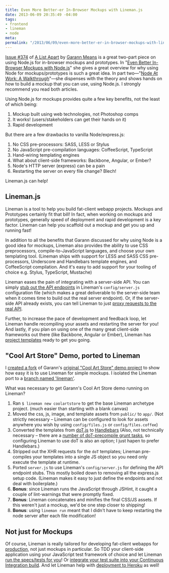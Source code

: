 ```yaml
---
title: Even More Better-er In-Browser Mockups with Lineman.js
date: 2013-06-09 20:35:49 -04:00
tags:
- frontend
- lineman
- node
meta:
permalink: "/2013/06/09/even-more-better-er-in-browser-mockups-with-lineman-js/"
---
```

<p><a href="http://alistapart.com/issue/374">Issue #374</a> of <a href="http://alistapart.com/">A List Apart</a> by <a href="http://alistapart.com/author/garann">Garann Means</a> is a great two-part piece on using Node.js for in-browser mockups and prototypes. In "<a href="http://alistapart.com/article/even-better-in-browser-mockups-with-node.js">Even Better In-Browser Mockups with Node.js</a>" she gives a great overview for why using Node for mockups/prototypes is such a great idea. In part two—"<a href="http://alistapart.com/article/node-at-work-a-walkthrough">Node At Work: A Walkthrough</a>"—she dispenses with the theory and shows hands on how to build a mockup that you can use, using Node.js. I strongly recommend you read both articles.</p>
<p>Using Node.js for mockups provides quite a few key benefits, not the least of which being:</p>
<ol>
<li>Mockup built using web technologies, not Photoshop comps</li>
<li>It works! (users/stakeholders can get their hands on it)</li>
<li>Rapid development</li>
</ol>
<p>But there are a few drawbacks to vanilla Node/express.js:</p>
<ol>
<li>No CSS pre-processors: SASS, LESS or Stylus</li>
<li>No JavaScript pre-compilation languages: CoffeeScript, TypeScript</li>
<li>Hand-wiring templating engines</li>
<li>What about client-side frameworks: Backbone, Angular, or Ember?</li>
<li>Node's HTTP server (express) can be a pain</li>
<li>Restarting the server on every file change? Blech!</li>
</ol>
<p>Lineman.js can help!</p>
<h2>Lineman.js</h2>
<p>Lineman is a tool to help you build fat-client webapp projects. Mockups and Prototypes certainly fit that bill! In fact, when working on mockups and prototypes, generally speed of deployment and rapid development is a key factor. Lineman can help you scaffold out a mockup and get you up and running fast!</p>
<p>In addition to all the benefits that Garann discussed for why using Node is a good idea for mockups, Lineman also provides the ability to use CSS preprocessors, compile-to-JavaScript languages, and choose your own templating tool. (Lineman ships with support for LESS and SASS CSS pre-processors, Underscore and Handlebars template engines, and CoffeeScript compilation. And it's easy to add support for your tooling of choice e.g. Stylus, TypeScript, Mustache)</p>
<p>Lineman eases the pain of integrating with a server-side API. You can simply <a href="https://github.com/testdouble/lineman#stubbing-server-side-endpoints">stub out the API endpoints</a> in Lineman's <code>config/server.js</code> configuration file (which makes a great deliverable to the server-side team when it comes time to build out the real server endpoint). Or, if the server-side API already exists, you can tell Lineman to just <a href="https://github.com/testdouble/lineman#proxying-requests-to-another-server">proxy requests to the real API</a>.</p>
<p>Further, to increase the pace of development and feedback loop, let Lineman handle recompiling your assets and restarting the server for you! And lastly, if you plan on using one of the many great client-side frameworks out there (like Backbone, Angular or Ember), Lineman has <a href="https://github.com/testdouble/lineman#starting-from-a-template">project templates</a> ready to get you going.</p>
<h2>"Cool Art Store" Demo, ported to Lineman</h2>
<p>I <a href="https://github.com/jasonkarns/coolartstore">created a fork</a> of Garann's <a href="https://github.com/garann/coolartstore">original "Cool Art Store" demo project</a> to show how easy it is to use Lineman for simple mockups. I isolated the Lineman port to a <a href="https://github.com/jasonkarns/coolartstore/tree/lineman">branch named 'lineman'</a>.</p>
<p>What was necessary to get Garann's Cool Art Store demo running on Lineman?</p>
<ol>
<li>Ran <code>$ lineman new coolartstore</code> to get the base Lineman archetype project. (much easier than starting with a blank canvas)</li>
<li>Moved the css, js, image, and template assets from <code>public/</code> to <code>app/</code>. (Not strictly necessary – Lineman can be configured to look for assets anywhere you wish by using <code>config/files.js</code> or <code>config/files.coffee</code>)</li>
<li>Converted the templates from <a href="http://olado.github.io/doT/index.html">doT.js</a> to <a href="http://handlebarsjs.com/">Handlebars</a> (Also, not technically necessary – there are a <a href="https://npmjs.org/search?q=grunt+dot">number of doT-precompile grunt tasks</a>, so configuring Lineman to use doT is also an option; I just hapen to prefer Handlebars.)</li>
<li>Stripped out the XHR requests for the <code>doT</code> templates; Lineman pre-compiles your templates into a single JS object so you need only execute the template at runtime.</li>
<li>Ported <code>server.js</code> to use Lineman's <code>config/server.js</code> for defining the API endpoint stubs. This mostly boiled down to removing all the express.js setup code. (Lineman makes it easy to just define the endpoints and not deal with boilerplate.)</li>
<li><strong>Bonus</strong>: since Lineman runs the JavaScript through JSHint, it caught a couple of lint-warnings that were promptly fixed.</li>
<li><strong>Bonus</strong>: Lineman concatenates and minifies the final CSS/JS assets. If this weren't just a mockup, we'd be one step closer to shipping!</li>
<li><strong>Bonus</strong>: using <code>lineman run</code> meant that I didn't have to keep restarting the node server after each file modification!</li>
</ol>
<h2>Not just for Mockups</h2>
<p>Of course, Lineman is really tailored for developing fat-client webapps for <a href="https://github.com/testdouble/lineman#deployment">production</a>, not just mockups in particular. So TDD your client-side application using your JavaScript test framework of choice and let Lineman <a href="https://github.com/testdouble/lineman#specs">run the specs/tests for you</a>! Or <a href="https://github.com/testdouble/lineman#continuous-integration-specs">integrate your test suite into your Continuous Integration build</a>. And let Lineman help with <a href="https://github.com/testdouble/lineman#heroku">deployment to Heroku</a> as well!</p>
